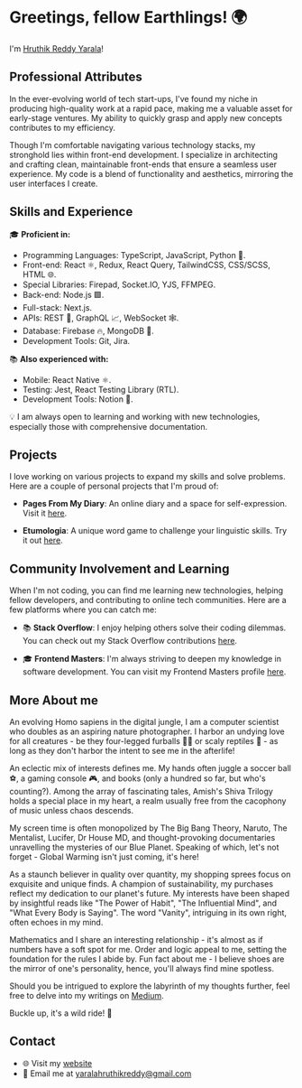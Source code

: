 # Greetings, fellow Earthlings! 🌍

I'm [Hruthik Reddy Yarala](https://www.iamyhr.com/)!

## Professional Attributes

In the ever-evolving world of tech start-ups, I've found my niche in producing high-quality work at a rapid pace, making me a valuable asset for early-stage ventures. My ability to quickly grasp and apply new concepts contributes to my efficiency.

Though I'm comfortable navigating various technology stacks, my stronghold lies within front-end development. I specialize in architecting and crafting clean, maintainable front-ends that ensure a seamless user experience. My code is a blend of functionality and aesthetics, mirroring the user interfaces I create.

## Skills and Experience

🎓 **Proficient in:**
- Programming Languages: TypeScript, JavaScript, Python 🐍.
- Front-end: React ⚛️, Redux, React Query, TailwindCSS, CSS/SCSS, HTML 🌐.
- Special Libraries: Firepad, Socket.IO, YJS, FFMPEG.
- Back-end: Node.js 🟩.
- Full-stack: Next.js.
- APIs: REST 🔄, GraphQL 📈, WebSocket 🕸️.
- Database: Firebase 🔥, MongoDB 🍃.
- Development Tools: Git, Jira.

📚 **Also experienced with:**
- Mobile: React Native ⚛️.
- Testing: Jest, React Testing Library (RTL).
- Development Tools: Notion 📘.

💡 I am always open to learning and working with new technologies, especially those with comprehensive documentation.

## Projects

I love working on various projects to expand my skills and solve problems. Here are a couple of personal projects that I'm proud of:

- **Pages From My Diary**: An online diary and a space for self-expression. Visit it [here](https://www.pagesfrommydiary.com/).

- **Etumologia**: A unique word game to challenge your linguistic skills. Try it out [here](https://www.etumologia.iamyhr.com/).

## Community Involvement and Learning

When I'm not coding, you can find me learning new technologies, helping fellow developers, and contributing to online tech communities. Here are a few platforms where you can catch me:

- 📚 **Stack Overflow**: I enjoy helping others solve their coding dilemmas. You can check out my Stack Overflow contributions [here](https://stackoverflow.com/users/13760612/yhr).

- 🎓 **Frontend Masters**: I'm always striving to deepen my knowledge in software development. You can visit my Frontend Masters profile [here](https://frontendmasters.com/u/iamYHR/).

## More About me

An evolving Homo sapiens in the digital jungle, I am a computer scientist who doubles as an aspiring nature photographer. I harbor an undying love for all creatures - be they four-legged furballs 🐶🐱 or scaly reptiles 🦎 - as long as they don't harbor the intent to see me in the afterlife!

An eclectic mix of interests defines me. My hands often juggle a soccer ball ⚽, a gaming console 🎮, and books (only a hundred so far, but who's counting?). Among the array of fascinating tales, Amish's Shiva Trilogy holds a special place in my heart, a realm usually free from the cacophony of music unless chaos descends.

My screen time is often monopolized by The Big Bang Theory, Naruto, The Mentalist, Lucifer, Dr House MD, and thought-provoking documentaries unravelling the mysteries of our Blue Planet. Speaking of which, let's not forget - Global Warming isn't just coming, it's here!

As a staunch believer in quality over quantity, my shopping sprees focus on exquisite and unique finds. A champion of sustainability, my purchases reflect my dedication to our planet's future. My interests have been shaped by insightful reads like "The Power of Habit", "The Influential Mind", and "What Every Body is Saying". The word "Vanity", intriguing in its own right, often echoes in my mind.

Mathematics and I share an interesting relationship - it's almost as if numbers have a soft spot for me. Order and logic appeal to me, setting the foundation for the rules I abide by. Fun fact about me - I believe shoes are the mirror of one's personality, hence, you'll always find mine spotless.

Should you be intrigued to explore the labyrinth of my thoughts further, feel free to delve into my writings on [Medium](https://www.blog.iamyhr.com/).

Buckle up, it's a wild ride! 🚀 

## Contact
- 🌐 Visit my [website](https://www.iamyhr.com/)
- 📧 Email me at [yaralahruthikreddy@gmail.com](mailto:yaralahruthikreddy@gmail.com)

